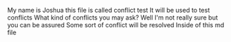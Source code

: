 My name is Joshua this file is called conflict test
It will be used to test conflicts
What kind of conflicts you may ask?
Well I'm not really sure but you can be assured
Some sort of conflict will be resolved
Inside of this md file
